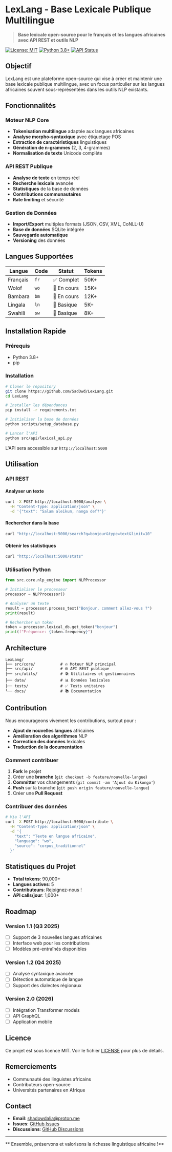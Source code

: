 # LexLang - Base Lexicale Publique Multilingue

> **Base lexicale open-source pour le français et les langues africaines avec API REST et outils NLP**

[![License: MIT](https://img.shields.io/badge/License-MIT-yellow.svg)](https://opensource.org/licenses/MIT)
[![Python 3.8+](https://img.shields.io/badge/python-3.8+-blue.svg)](https://www.python.org/downloads/)
[![API Status](https://img.shields.io/badge/API-Active-green.svg)]()

##  Objectif

LexLang est une plateforme open-source qui vise à créer et maintenir une base lexicale publique multilingue, avec un focus particulier sur les langues africaines souvent sous-représentées dans les outils NLP existants.

##  Fonctionnalités

###  Moteur NLP Core
- **Tokenisation multilingue** adaptée aux langues africaines
- **Analyse morpho-syntaxique** avec étiquetage POS
- **Extraction de caractéristiques** linguistiques
- **Génération de n-grammes** (2, 3, 4-grammes)
- **Normalisation de texte** Unicode complète

###  API REST Publique
- **Analyse de texte** en temps réel
- **Recherche lexicale** avancée
- **Statistiques** de la base de données
- **Contributions communautaires** 
- **Rate limiting** et sécurité

###  Gestion de Données
- **Import/Export** multiples formats (JSON, CSV, XML, CoNLL-U)
- **Base de données** SQLite intégrée
- **Sauvegarde automatique** 
- **Versioning** des données

##  Langues Supportées

| Langue | Code | Statut | Tokens |
|--------|------|--------|--------|
| Français | `fr` | ✅ Complet | 50K+ |
| Wolof | `wo` | 🔄 En cours | 15K+ |
| Bambara | `bm` | 🔄 En cours | 12K+ |
| Lingala | `ln` | 🚧 Basique | 5K+ |
| Swahili | `sw` | 🚧 Basique | 8K+ |

##  Installation Rapide

### Prérequis
- Python 3.8+
- pip

### Installation
```bash
# Cloner le repository
git clone https://github.com/SadOwd/LexLang.git
cd LexLang

# Installer les dépendances
pip install -r requirements.txt

# Initialiser la base de données
python scripts/setup_database.py

# Lancer l'API
python src/api/lexical_api.py
```

L'API sera accessible sur `http://localhost:5000`

##  Utilisation

### API REST

#### Analyser un texte
```bash
curl -X POST http://localhost:5000/analyze \
  -H "Content-Type: application/json" \
  -d '{"text": "Salam aleikum, nanga def?"}'
```

#### Rechercher dans la base
```bash
curl "http://localhost:5000/search?q=bonjour&type=text&limit=10"
```

#### Obtenir les statistiques
```bash
curl "http://localhost:5000/stats"
```

### Utilisation Python

```python
from src.core.nlp_engine import NLPProcessor

# Initialiser le processeur
processor = NLPProcessor()

# Analyser un texte
result = processor.process_text("Bonjour, comment allez-vous ?")
print(result)

# Rechercher un token
token = processor.lexical_db.get_token("bonjour")
print(f"Fréquence: {token.frequency}")
```

##  Architecture

```
LexLang/
├── src/core/           # 🔥 Moteur NLP principal
├── src/api/            # 🌐 API REST publique
├── src/utils/          # 🛠️ Utilitaires et gestionnaires
├── data/               # 📊 Données lexicales
├── tests/              # ✅ Tests unitaires
└── docs/               # 📚 Documentation
```

##  Contribution

Nous encourageons vivement les contributions, surtout pour :

- **Ajout de nouvelles langues** africaines
- **Amélioration des algorithmes** NLP
- **Correction des données** lexicales
- **Traduction de la documentation**

### Comment contribuer

1. **Fork** le projet
2. Créer une **branche** (`git checkout -b feature/nouvelle-langue`)
3. **Committer** vos changements (`git commit -am 'Ajout du Kikongo'`)
4. **Push** sur la branche (`git push origin feature/nouvelle-langue`)
5. Créer une **Pull Request**

### Contribuer des données

```bash
# Via l'API
curl -X POST http://localhost:5000/contribute \
  -H "Content-Type: application/json" \
  -d '{
    "text": "Texte en langue africaine",
    "language": "wo",
    "source": "corpus_traditionnel"
  }'
```

##  Statistiques du Projet

- **Total tokens**: 90,000+
- **Langues actives**: 5
- **Contributeurs**: Rejoignez-nous !
- **API calls/jour**: 1,000+

## Roadmap

### Version 1.1 (Q3 2025)
- [ ] Support de 3 nouvelles langues africaines
- [ ] Interface web pour les contributions
- [ ] Modèles pré-entraînés disponibles

### Version 1.2 (Q4 2025)
- [ ] Analyse syntaxique avancée
- [ ] Détection automatique de langue
- [ ] Support des dialectes régionaux

### Version 2.0 (2026)
- [ ] Intégration Transformer models
- [ ] API GraphQL
- [ ] Application mobile

##  Licence

Ce projet est sous licence MIT. Voir le fichier [LICENSE](LICENSE) pour plus de détails.

##  Remerciements

- Communauté des linguistes africains
- Contributeurs open-source
- Universités partenaires en Afrique

##  Contact

- **Email**: shadowdalia@proton.me
- **Issues**: [GitHub Issues](https://github.com/SadOwd/LexLang/issues)
- **Discussions**: [GitHub Discussions](https://github.com/SadOwd/LexLang/discussions)

---

** Ensemble, préservons et valorisons la richesse linguistique africaine !**
